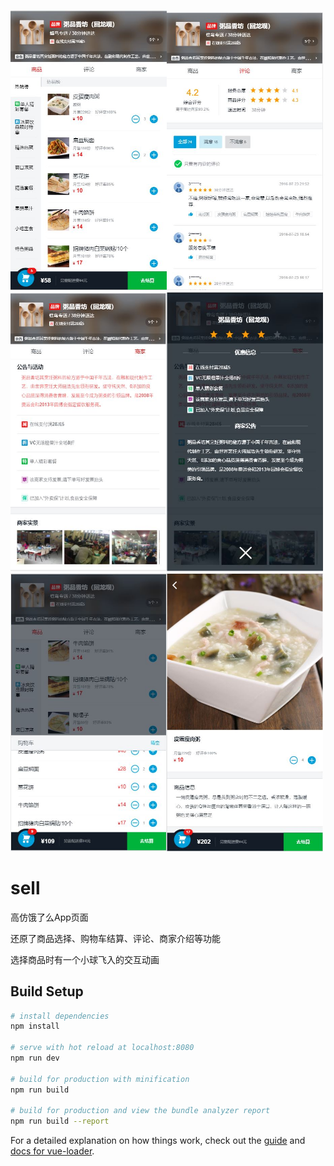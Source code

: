 <img src="https://raw.githubusercontent.com/kchsw/Hello-Github/master/image/sell-001.JPG" width="250"><img src="https://raw.githubusercontent.com/kchsw/Hello-Github/master/image/sell-002.JPG" width="250"><img src="https://raw.githubusercontent.com/kchsw/Hello-Github/master/image/sell-003.JPG" width="250"><img src="https://raw.githubusercontent.com/kchsw/Hello-Github/master/image/sell-004.JPG" width="250"><img src="https://raw.githubusercontent.com/kchsw/Hello-Github/master/image/sell-005.JPG" width="250"><img src="https://raw.githubusercontent.com/kchsw/Hello-Github/master/image/sell-006.JPG" width="250">
# sell

高仿饿了么App页面

还原了商品选择、购物车结算、评论、商家介绍等功能

选择商品时有一个小球飞入的交互动画

## Build Setup

``` bash
# install dependencies
npm install

# serve with hot reload at localhost:8080
npm run dev

# build for production with minification
npm run build

# build for production and view the bundle analyzer report
npm run build --report
```

For a detailed explanation on how things work, check out the [guide](http://vuejs-templates.github.io/webpack/) and [docs for vue-loader](http://vuejs.github.io/vue-loader).

